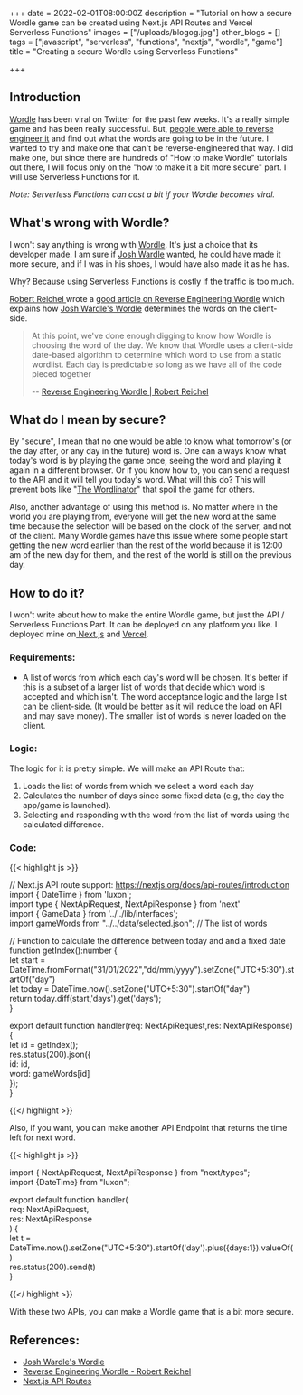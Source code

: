 +++
date = 2022-02-01T08:00:00Z
description = "Tutorial on how a secure Wordle game can be created using Next.js API Routes and Vercel Serverless Functions"
images = ["/uploads/blogog.jpg"]
other_blogs = []
tags = ["javascript", "serverless", "functions", "nextjs", "wordle", "game"]
title = "Creating a secure Wordle using Serverless Functions"

+++

## Introduction

[Wordle](https://www.powerlanguage.co.uk/wordle/) has been viral on Twitter for the past few weeks. It's a really simple game and has been really successful. But, [people were able to reverse engineer it](https://reichel.dev/blog/reverse-engineering-wordle.html) and find out what the words are going to be in the future. I wanted to try and make one that can't be reverse-engineered that way. I did make one, but since there are hundreds of "How to make Wordle" tutorials out there, I will focus only on the "how to make it a bit more secure" part. I will use Serverless Functions for it.

_Note: Serverless Functions can cost a bit if your Wordle becomes viral._

## What's wrong with Wordle?

I won't say anything is wrong with [Wordle](https://www.powerlanguage.co.uk/wordle/). It's just a choice that its developer made. I am sure if [Josh Wardle](https://www.powerlanguage.co.uk) wanted, he could have made it more secure, and if I was in his shoes, I would have also made it as he has.

Why? Because using Serverless Functions is costly if the traffic is too much.

[Robert Reichel ](https://reichel.dev/)wrote a [good article on Reverse Engineering Wordle](https://reichel.dev/blog/reverse-engineering-wordle.html) which explains how [Josh Wardle's Wordle](powerlanguage.co.uk/wordle/) determines the words on the client-side.

> At this point, we've done enough digging to know how Wordle is choosing the word of the day. We know that Wordle uses a client-side date-based algorithm to determine which word to use from a static wordlist. Each day is predictable so long as we have all of the code pieced together
>
> \-- [Reverse Engineering Wordle | Robert Reichel](https://reichel.dev/blog/reverse-engineering-wordle.html)

## What do I mean by secure?

By "secure", I mean that no one would be able to know what tomorrow's (or the day after, or any day in the future) word is. One can always know what today's word is by playing the game once, seeing the word and playing it again in a different browser. Or if you know how to, you can send a request to the API and it will tell you today's word. What will this do? This will prevent bots like "[The Wordlinator](https://www.thegamer.com/wordle-twitter-bot-the-wordlinator-spoler/)" that spoil the game for others.

Also, another advantage of using this method is. No matter where in the world you are playing from, everyone will get the new word at the same time because the selection will be based on the clock of the server, and not of the client. Many Wordle games have this issue where some people start getting the new word earlier than the rest of the world because it is 12:00 am of the new day for them, and the rest of the world is still on the previous day.

## How to do it?

I won't write about how to make the entire Wordle game, but just the API / Serverless Functions Part. It can be deployed on any platform you like. I deployed mine on[ Next.js](https://nextjs.org/) and [Vercel](https://vercel.com/).

### Requirements:

- A list of words from which each day's word will be chosen. It's better if this is a subset of a larger list of words that decide which word is accepted and which isn't. The word acceptance logic and the large list can be client-side. (It would be better as it will reduce the load on API and may save money). The smaller list of words is never loaded on the client.

### Logic:

The logic for it is pretty simple. We will make an API Route that:

1. Loads the list of words from which we select a word each day
2. Calculates the number of days since some fixed data (e.g, the day the app/game is launched).
3. Selecting and responding with the word from the list of words using the calculated difference.

### Code:

{{< highlight js >}}

// Next.js API route support: https://nextjs.org/docs/api-routes/introduction  
import { DateTime } from 'luxon';  
import type { NextApiRequest, NextApiResponse } from 'next'  
import { GameData } from '../../lib/interfaces';  
import gameWords from "../../data/selected.json"; // The list of words

// Function to calculate the difference between today and and a fixed date  
function getIndex():number {  
 let start = DateTime.fromFormat("31/01/2022","dd/mm/yyyy").setZone("UTC+5:30").startOf("day")  
 let today = DateTime.now().setZone("UTC+5:30").startOf("day")  
 return today.diff(start,'days').get('days');  
}

export default function handler(req: NextApiRequest,res: NextApiResponse<GameData>) {  
 let id = getIndex();  
 res.status(200).json({  
 id: id,  
 word: gameWords\[id\]  
 });  
}

{{</ highlight >}}

Also, if you want, you can make another API Endpoint that returns the time left for next word.

{{< highlight js >}}

import { NextApiRequest, NextApiResponse } from "next/types";  
import {DateTime} from "luxon";

export default function handler(  
 req: NextApiRequest,  
 res: NextApiResponse<number>  
 ) {  
 let t = DateTime.now().setZone("UTC+5:30").startOf('day').plus({days:1}).valueOf()  
 res.status(200).send(t)  
 }

{{</ highlight >}}

With these two APIs, you can make a Wordle game that is a bit more secure.

## References:

- [Josh Wardle's Wordle](https://www.powerlanguage.co.uk/wordle/)
- [Reverse Engineering Wordle - Robert Reichel](https://reichel.dev/blog/reverse-engineering-wordle.html)
- [Next.js API Routes](https://nextjs.org/docs/api-routes/introduction)
